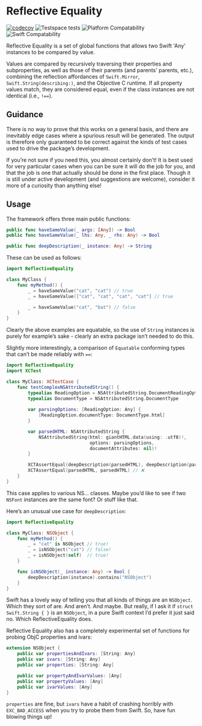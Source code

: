 # Reflective Equality
 [![codecov][image-1]][1] ![Testspace tests][image-2] ![Platform Compatability][image-3] ![Swift Compatability][image-4]

Reflective Equality is a set of global functions that allows two Swift 'Any' instances to be compared by value. 

Values are compared by recursively traversing their properties and subproperties, as well as those of their parents (and parents' parents, etc.), combining the reflection affordances of `Swift.Mirror`, `Swift.String(describing:)`, and the Objective C runtime. If all property values match, they are considered equal, even if the class instances are not identical (i.e., `!==`).

## Guidance

There is no way to prove that this works on a general basis, and there are inevitably edge cases where a spurious result will be generated. The output is therefore only guaranteed to be correct against the kinds of test cases used to drive the package’s development.

If you’re not sure if you need this, you almost certainly don’t! It is best used for very particular cases when you can be sure it will do the job for you, and that the job is one that actually should be done in the first place. Though it is still under active development (and suggestions are welcome), consider it more of a curiosity than anything else!

## Usage

The framework offers three main public functions:

```swift
public func haveSameValue(_ args: [Any]) -> Bool
public func haveSameValue(_ lhs: Any, _ rhs: Any) -> Bool

public func deepDescription(_ instance: Any) -> String
```

These can be used as follows:

```swift
import ReflectiveEquality

class MyClass {
    func myMethod() {
        _ = haveSameValue("cat", "cat") // true
        _ = haveSameValue(["cat", "cat", "cat", "cat"] // true

        _ = haveSameValue("cat", "bat") // false
    }
}
```

Clearly the above examples are equatable, so the use of `String` instances is purely for example’s sake - clearly an extra package isn’t needed to do this.

Slightly more interestingly, a comparison of `Equatable` conforming types that can’t be made reliably with `==`:

```swift
import ReflectiveEquality
import XCTest

class MyClass: XCTestCase {
    func testComplexNSAttributedString() {
        typealias ReadingOption = NSAttributedString.DocumentReadingOptionKey
        typealias DocumentType = NSAttributedString.DocumentType
        
        var parsingOptions: [ReadingOption: Any] {
            [ReadingOption.documentType: DocumentType.html]
        }

        var parsedHTML: NSAttributedString {
            NSAttributedString(html: giantHTML.data(using: .utf8)!,
                               options: parsingOptions,
                               documentAttributes: nil)!
        }

        XCTAssertEqual(deepDescription(parsedHTML), deepDescription(parsedHTML)) // ✅
        XCTAssertEqual(parsedHTML, parsedHTML) // ❌
    }
}
```

This case applies to various NS… classes. Maybe you’d like to see if two `NSFont` instances are the same font? Or stuff like that.

Here’s an unusual use case for `deepDescription`:

```swift
import ReflectiveEquality

class MyClass: NSObject {
    func myMethod() {
        _ = "cat" is NSObject // true!
        _ = isNSObject("cat") // false!
        _ = isNSObject(self)  // true!
    }

    func isNSObject(_ instance: Any) -> Bool {
        deepDescription(instance).contains("NSObject")
    }
}
```

Swift has a lovely way of telling you that all kinds of things are an `NSObject`. Which they sort of are. And aren’t. And maybe. But really, if I ask it if `struct Swift.String { }` is an `NSObject`, in a pure Swift context I’d prefer it just said no. Which ReflectiveEquality does.

Reflective Equality also has a completely experimental set of functions for probing ObjC properties and ivars:

```swift
extension NSObject {    
    public var propertiesAndIvars: [String: Any]
    public var ivars: [String: Any]
    public var properties: [String: Any]

    public var propertyAndIvarValues: [Any]
    public var propertyValues: [Any]
    public var ivarValues: [Any]
}
```

`properties` are fine, but `ivars` have a habit of crashing horribly with `EXC_BAD_ACCESS` when you try to probe them from Swift. So, have fun blowing things up!

[1]:	https://codecov.io/gh/drseg/reflective-equality

[image-1]:	https://codecov.io/gh/drseg/reflective-equality/branch/master/graph/badge.svg?token=FAYRLLCT5P
[image-2]:	https://img.shields.io/testspace/tests/drseg/drseg:reflective-equality/master
[image-3]:	https://img.shields.io/endpoint?url=https%3A%2F%2Fswiftpackageindex.com%2Fapi%2Fpackages%2Fdrseg%2Freflective-equality%2Fbadge%3Ftype%3Dplatforms
[image-4]:	https://img.shields.io/endpoint?url=https%3A%2F%2Fswiftpackageindex.com%2Fapi%2Fpackages%2Fdrseg%2Freflective-equality%2Fbadge%3Ftype%3Dswift-versions